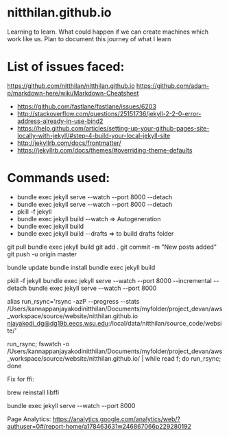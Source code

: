 # nitthilan.github.io
Learning to learn. What could happen if we can create machines which work like us. Plan to document this journey of what I learn


List of issues faced:
=====================
https://github.com/nitthilan/nitthilan.github.io
https://github.com/adam-p/markdown-here/wiki/Markdown-Cheatsheet

- https://github.com/fastlane/fastlane/issues/6203
- http://stackoverflow.com/questions/25151736/jekyll-2-2-0-error-address-already-in-use-bind2
- https://help.github.com/articles/setting-up-your-github-pages-site-locally-with-jekyll/#step-4-build-your-local-jekyll-site
- http://jekyllrb.com/docs/frontmatter/
- https://jekyllrb.com/docs/themes/#overriding-theme-defaults

Commands used:
==============
- bundle exec jekyll serve --watch --port 8000 --detach
- bundle exec jekyll serve --watch --port 8000 --detach
- pkill -f jekyll
- bundle exec jekyll build --watch => Autogeneration
- bundle exec jekyll build
- bundle exec jekyll build --drafts => to build drafts folder


git pull
bundle exec jekyll build 
git add . 
git commit -m "New posts added"
git push -u origin master

bundle update
bundle install
bundle exec jekyll build

pkill -f jekyll
bundle exec jekyll serve --watch --port 8000 --incremental --detach
bundle exec jekyll serve --watch --port 8000


alias run_rsync='rsync -azP --progress --stats /Users/kannappanjayakodinitthilan/Documents/myfolder/project_devan/aws_workspace/source/website/nitthilan.github.io njayakodi_dg@dg19b.eecs.wsu.edu:/local/data/nitthilan/source_code/website/'

run_rsync; fswatch -o /Users/kannappanjayakodinitthilan/Documents/myfolder/project_devan/aws_workspace/source/website/nitthilan.github.io/ | while read f; do run_rsync; done


Fix for ffi:

brew reinstall libffi


bundle exec jekyll serve --watch --port 8000

Page Analytics: https://analytics.google.com/analytics/web/?authuser=0#/report-home/a178463631w246867066p229280192
